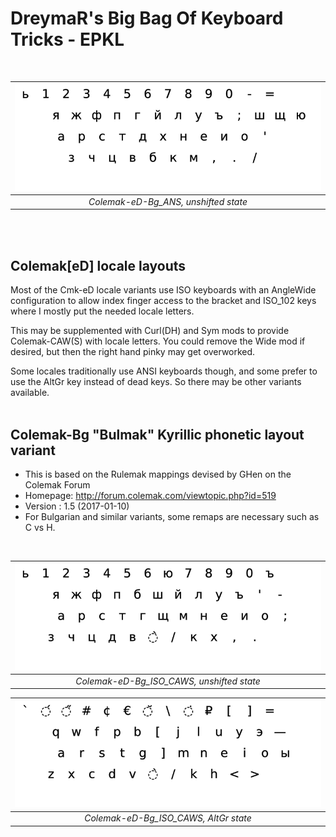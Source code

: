 DreymaR's Big Bag Of Keyboard Tricks - EPKL
===========================================
<br>

|![EPKL help image for Colemak-eD-Bg on an ANSI board, unshifted state](./Cmk-eD-Bg_ANS/state0.png)|
|   :---:   |
|_Colemak-eD-Bg_ANS, unshifted state_|

<br><br>

Colemak[eD] locale layouts
--------------------------
Most of the Cmk-eD locale variants use ISO keyboards with an AngleWide configuration to allow index finger access to the bracket and ISO_102 keys where I mostly put the needed locale letters.

This may be supplemented with Curl(DH) and Sym mods to provide Colemak-CAW(S) with locale letters. You could remove the Wide mod if desired, but then the right hand pinky may get overworked.

Some locales traditionally use ANSI keyboards though, and some prefer to use the AltGr key instead of dead keys. So there may be other variants available.
<br><br>

Colemak-Bg "Bulmak" Kyrillic phonetic layout variant
----------------------------------------------------
- This is based on the Rulemak mappings devised by GHen on the Colemak Forum
- Homepage: http://forum.colemak.com/viewtopic.php?id=519
- Version : 1.5 (2017-01-10)
- For Bulgarian and similar variants, some remaps are necessary such as C vs H.
<br>

|![EPKL help image for Colemak-eD-Bg CAWS on an ISO board, unshifted state](./Cmk-eD-Bg_ISO_CurlAWideSym/state0.png)|
|   :---:   |
|_Colemak-eD-Bg_ISO_CAWS, unshifted state_|

|![EPKL help image for Colemak-eD-Bg CAWS on an ISO board, AltGr state](./Cmk-eD-Bg_ISO_CurlAWideSym/state6.png)|
|   :---:   |
|_Colemak-eD-Bg_ISO_CAWS, AltGr state_|
